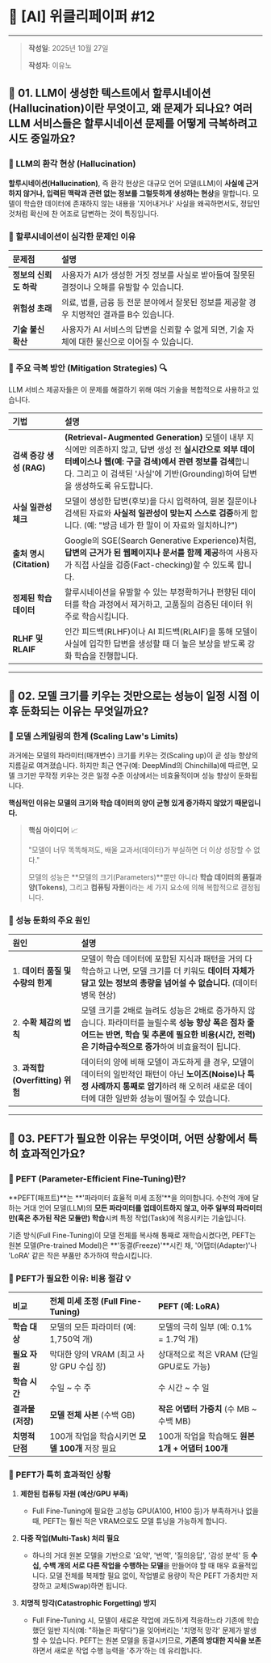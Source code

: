 # 📘 [AI] 위클리페이퍼 \#12
---
> **작성일**: 2025년 10월 27일
>
> **작성자**: 이유노

## 🔹 01. LLM이 생성한 텍스트에서 할루시네이션(Hallucination)이란 무엇이고, 왜 문제가 되나요? 여러 LLM 서비스들은 할루시네이션 문제를 어떻게 극복하려고 시도 중일까요?

### 📌 LLM의 환각 현상 (Hallucination)

**할루시네이션(Hallucination)**, 즉 환각 현상은 대규모 언어 모델(LLM)이 **사실에 근거하지 않거나, 입력된 맥락과 관련 없는 정보를 그럴듯하게 생성하는 현상**을 말합니다. 모델이 학습한 데이터에 존재하지 않는 내용을 '지어내거나' 사실을 왜곡하면서도, 정답인 것처럼 확신에 찬 어조로 답변하는 것이 특징입니다.

### 📌 할루시네이션이 심각한 문제인 이유

| 문제점 | 설명 |
| :--- | :--- |
| **정보의 신뢰도 하락** | 사용자가 AI가 생성한 거짓 정보를 사실로 받아들여 잘못된 결정이나 오해를 유발할 수 있습니다. |
| **위험성 초래** | 의료, 법률, 금융 등 전문 분야에서 잘못된 정보를 제공할 경우 치명적인 결과를  B수 있습니다. |
| **기술 불신 확산** | 사용자가 AI 서비스의 답변을 신뢰할 수 없게 되면, 기술 자체에 대한 불신으로 이어질 수 있습니다. |

### 📌 주요 극복 방안 (Mitigation Strategies) 🔍

LLM 서비스 제공자들은 이 문제를 해결하기 위해 여러 기술을 복합적으로 사용하고 있습니다.

| 기법 | 설명 |
| :--- | :--- |
| **검색 증강 생성 (RAG)** | **(Retrieval-Augmented Generation)** 모델이 내부 지식에만 의존하지 않고, 답변 생성 전 **실시간으로 외부 데이터베이스나 웹(예: 구글 검색)에서 관련 정보를 검색**합니다. 그리고 이 검색된 '사실'에 기반(Grounding)하여 답변을 생성하도록 유도합니다. |
| **사실 일관성 체크** | 모델이 생성한 답변(후보)을 다시 입력하여, 원본 질문이나 검색된 자료와 **사실적 일관성이 맞는지 스스로 검증**하게 합니다. (예: "방금 네가 한 말이 이 자료와 일치하니?") |
| **출처 명시 (Citation)** | Google의 SGE(Search Generative Experience)처럼, **답변의 근거가 된 웹페이지나 문서를 함께 제공**하여 사용자가 직접 사실을 검증(Fact-checking)할 수 있도록 합니다. |
| **정제된 학습 데이터** | 할루시네이션을 유발할 수 있는 부정확하거나 편향된 데이터를 학습 과정에서 제거하고, 고품질의 검증된 데이터 위주로 학습시킵니다. |
| **RLHF 및 RLAIF** | 인간 피드백(RLHF)이나 AI 피드백(RLAIF)을 통해 모델이 사실에 입각한 답변을 생성할 때 더 높은 보상을 받도록 강화 학습을 진행합니다. |

-----

## 🔹 02. 모델 크기를 키우는 것만으로는 성능이 일정 시점 이후 둔화되는 이유는 무엇일까요?

### 📌 모델 스케일링의 한계 (Scaling Law's Limits)

과거에는 모델의 파라미터(매개변수) 크기를 키우는 것(Scaling up)이 곧 성능 향상의 지름길로 여겨졌습니다. 하지만 최근 연구(예: DeepMind의 Chinchilla)에 따르면, 모델 크기만 무작정 키우는 것은 일정 수준 이상에서는 비효율적이며 성능 향상이 둔화됩니다.

**핵심적인 이유는 모델의 크기와 학습 데이터의 양이 균형 있게 증가하지 않았기 때문입니다.**

> **핵심 아이디어** 📈
>
> "모델이 너무 똑똑해져도, 배울 교과서(데이터)가 부실하면 더 이상 성장할 수 없다."
>
> 모델의 성능은 **모델의 크기(Parameters)**뿐만 아니라 **학습 데이터의 품질과 양(Tokens)**, 그리고 **컴퓨팅 자원**이라는 세 가지 요소에 의해 복합적으로 결정됩니다.

### 📌 성능 둔화의 주요 원인

| 원인 | 설명 |
| :--- | :--- |
| 1. **데이터 품질 및 수량의 한계** | 모델이 학습 데이터에 포함된 지식과 패턴을 거의 다 학습하고 나면, 모델 크기를 더 키워도 **데이터 자체가 담고 있는 정보의 총량을 넘어설 수 없습니다.** (데이터 병목 현상) |
| 2. **수확 체감의 법칙** | 모델 크기를 2배로 늘려도 성능은 2배로 증가하지 않습니다. 파라미터를 늘릴수록 **성능 향상 폭은 점차 줄어드는 반면, 학습 및 추론에 필요한 비용(시간, 전력)은 기하급수적으로 증가**하여 비효율적이 됩니다. |
| 3. **과적합(Overfitting) 위험** | 데이터의 양에 비해 모델이 과도하게 클 경우, 모델이 데이터의 일반적인 패턴이 아닌 **노이즈(Noise)나 특정 사례까지 통째로 암기**하려 해 오히려 새로운 데이터에 대한 일반화 성능이 떨어질 수 있습니다. |

-----

## 🔹 03. PEFT가 필요한 이유는 무엇이며, 어떤 상황에서 특히 효과적인가요?

### 📌 PEFT (Parameter-Efficient Fine-Tuning)란?

**PEFT(패프트)**는 **'파라미터 효율적 미세 조정'**을 의미합니다. 수천억 개에 달하는 거대 언어 모델(LLM)의 **모든 파라미터를 업데이트하지 않고, 아주 일부의 파라미터만(혹은 추가된 작은 모듈만) 학습**시켜 특정 작업(Task)에 적응시키는 기술입니다.

기존 방식(Full Fine-Tuning)이 모델 전체를 복사해 통째로 재학습시켰다면, PEFT는 원본 모델(Pre-trained Model)은 **'동결(Freeze)'**시킨 채, '어댑터(Adapter)'나 'LoRA' 같은 작은 부품만 추가하여 학습시킵니다.

### 📌 PEFT가 필요한 이유: 비용 절감 💡

| 비교 | **전체 미세 조정 (Full Fine-Tuning)** | **PEFT (예: LoRA)** |
| :--- | :--- | :--- |
| **학습 대상** | 모델의 모든 파라미터 (예: 1,750억 개) | 모델의 극히 일부 (예: 0.1% = 1.7억 개) |
| **필요 자원** | 막대한 양의 VRAM (최고 사양 GPU 수십 장) | 상대적으로 적은 VRAM (단일 GPU로도 가능) |
| **학습 시간** | 수일 ~ 수 주 | 수 시간 ~ 수 일 |
| **결과물 (저장)** | **모델 전체 사본** (수백 GB) | **작은 어댑터 가중치** (수 MB ~ 수백 MB) |
| **치명적 단점** | 100개 작업을 학습시키면 **모델 100개** 저장 필요 | 100개 작업을 학습해도 **원본 1개 + 어댑터 100개** |

### 📌 PEFT가 특히 효과적인 상황

1.  **제한된 컴퓨팅 자원 (예산/GPU 부족)**
    * Full Fine-Tuning에 필요한 고성능 GPU(A100, H100 등)가 부족하거나 없을 때, PEFT는 훨씬 적은 VRAM으로도 모델 튜닝을 가능하게 합니다.

2.  **다중 작업(Multi-Task) 처리 필요**
    * 하나의 거대 원본 모델을 기반으로 '요약', '번역', '질의응답', '감성 분석' 등 **수십, 수백 개의 서로 다른 작업을 수행하는 모델**을 만들어야 할 때 매우 효율적입니다. 모델 전체를 복제할 필요 없이, 작업별로 용량이 작은 PEFT 가중치만 저장하고 교체(Swap)하면 됩니다.

3.  **치명적 망각(Catastrophic Forgetting) 방지**
    * Full Fine-Tuning 시, 모델이 새로운 작업에 과도하게 적응하느라 기존에 학습했던 일반 지식(예: "하늘은 파랗다")을 잊어버리는 '치명적 망각' 문제가 발생할 수 있습니다. PEFT는 원본 모델을 동결시키므로, **기존의 방대한 지식을 보존**하면서 새로운 작업 수행 능력을 '추가'하는 데 유리합니다.
